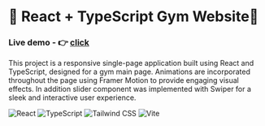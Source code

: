 # 📱 React + TypeScript Gym Website🎾

### Live demo - 👉 [click](https://m-anttt.github.io/gym/)

This project is a responsive single-page application built using React and TypeScript, designed for a gym main page. Animations are incorporated throughout the page using Framer Motion to provide engaging visual effects. In addition slider component was implemented with Swiper for a sleek and interactive user experience.

<img src="https://img.shields.io/badge/react-%2320232a.svg?style=for-the-badge&logo=react&logoColor=%2361DAFB" alt='React'/> <img src="https://img.shields.io/badge/typescript-%23007ACC.svg?style=for-the-badge&logo=typescript&logoColor=white" alt='TypeScript'/> <img src="https://img.shields.io/badge/tailwindcss-%2338B2AC.svg?style=for-the-badge&logo=tailwind-css&logoColor=white" alt="Tailwind CSS"/> <img src="https://img.shields.io/badge/vite-%23646CFF.svg?style=for-the-badge&logo=vite&logoColor=white" alt="Vite"/>

